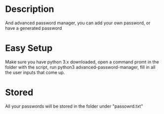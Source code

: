 # Description
And advanced password manager, you can add your own password, or have a generated password

# Easy Setup
Make sure you have python 3.x downloaded,
open a command promt in the folder with the script,
run python3 advanced-password-manager,
fill in all the user inputs that come up.

# Stored
All your passwords will be stored in the folder under "passowrd.txt"
